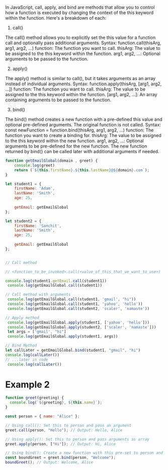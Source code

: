 In JavaScript, call, apply, and bind are methods that allow you to control how a function is executed by changing the context of the this keyword within the function. Here's a breakdown of each:

1. call()

The call() method allows you to explicitly set the this value for a function call and optionally pass additional arguments.
Syntax: function.call(thisArg, arg1, arg2, ...)
function: The function you want to call.
thisArg: The value to be assigned to the this keyword within the function.
arg1, arg2, ...: Optional arguments to be passed to the function.

2. apply()

The apply() method is similar to call(), but it takes arguments as an array instead of individual arguments.
Syntax: function.apply(thisArg, [arg1, arg2, ...])
function: The function you want to call.
thisArg: The value to be assigned to the this keyword within the function.
[arg1, arg2, ...]: An array containing arguments to be passed to the function.

3. bind()

The bind() method creates a new function with a pre-defined this value and optional pre-defined arguments. The original function is not called.
Syntax: const newFunction = function.bind(thisArg, arg1, arg2, ...)
function: The function you want to create a binding for.
thisArg: The value to be assigned to the this keyword within the new function.
arg1, arg2, ...: Optional arguments to be pre-defined for the new function.
The new function returned by bind() can be called later with additional arguments if needed.

``` JavaScript 
function getEmailGlobal(domain , greet) {
    console.log(greet)
    return (`${this.firstName}.${this.lastName}@${domain}.com`);
}

let student1 = {
    firstName: 'Adam',
    lastName: 'Smith',
    age: 25,
    
    getEmail: getEmailGlobal
};

let student2 = {
    firstName: 'Sanchit',
    lastName: 'Smith',
    age: 25,
    
    getEmail: getEmailGlobal
};


// Call method

// <function_to_be_invoked>.call(<value_of_this_that_we_want_to_use>)

console.log(student1.getEmail.call(student1))
 console.log(getEmailGlobal.call(student1))

// Call method with arguments
 console.log(getEmailGlobal.call(student1, 'gmail', "hi"))
 console.log(getEmailGlobal.call(student1, 'yahoo', 'hello'))
 console.log(getEmailGlobal.call(student2, 'scaler', 'namaste'))

// Apply method
 console.log(getEmailGlobal.apply(student1, ['yahoo', 'hello']))
 console.log(getEmailGlobal.apply(student2, ['scaler', 'namaste']))
 let args = ['gmail', "hi"]
 console.log(getEmailGlobal.apply(student1, args))

// Bind Method
let callLater = getEmailGlobal.bind(student1, "gmail", "hi")
console.log(callLater())
// ...later in code
 console.log(callLater())
```
# Example 2
``` JavaScript
function greet(greeting) {
  console.log(`${greeting}, ${this.name}`);
}

const person = { name: "Alice" };

// Using call(): Set this to person and pass an argument
greet.call(person, "Hello"); // Output: Hello, Alice

// Using apply(): Set this to person and pass arguments as array
greet.apply(person, ["Hi"]); // Output: Hi, Alice

// Using bind(): Create a new function with this pre-set to person and pre-defined argument "Welcome"
const boundGreet = greet.bind(person, "Welcome");
boundGreet(); // Output: Welcome, Alice
```
